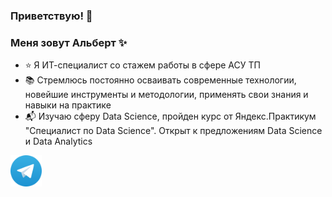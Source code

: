 ### Приветствую! 👋

### Меня зовут Альберт ✨ 
- ⭐ Я ИТ-специалист со стажем работы в сфере АСУ ТП
- 📚 Стремлюсь постоянно осваивать современные технологии, новейшие инструменты и методологии, применять свои знания и навыки на практике
- 📬 Изучаю сферу Data Science, пройден курс от Яндекс.Практикум "Специалист по Data Science". Открыт к предложениям Data Science и Data Analytics

<p><a href="https://t.me/albert_naurazbayev"><img src="https://github.com/albertojosanu/albertojosanu/blob/main/Telegram_logo.svg" height=50></a></p> 

<!--
**albertojosanu/albertojosanu** is a ✨ _special_ ✨ repository because its `README.md` (this file) appears on your GitHub profile.

Here are some ideas to get you started:

- 🔭 I’m currently working on ...
- 🌱 I’m currently learning ...
- 👯 I’m looking to collaborate on ...
- 🤔 I’m looking for help with ...
- 💬 Ask me about ...
- 📫 How to reach me: ...
- 😄 Pronouns: ...
- ⚡ Fun fact: ...
-->
